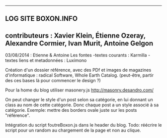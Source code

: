 --------------------
LOG SITE BOXON.INFO
--------------------
contributeurs :
Xavier Klein, Étienne Ozeray,
Alexandre Cormier, Ivan Murit, Antoine Gelgon
-------------------

03/08/2014 : Etienne & Antoine
Les fontes
    -textes courants : Karmilla
    -textes liens et metadonnées : Luximono

Création d'un dossier référence, avec des PDf et images de magazines d'informatique :
radical Software, Whole Earth Catalog.
(peut-être, partir des ces bases là pour commencer le design ?)

Pour la home du blog utiliser masonery.js http://masonry.desandro.com/


On peut changer le style d'un post selon sa catégorie,
en lui donnant un class au nom de cette catégorie.
Donc chaque post a un style associé à sa catégorie.
Exemple: mettre des borders ovale juste sur les posts "référence".

Intégration du script foutreBoxon.js dans le header du blog.
  Todo: réécrire le script pour un random au chargement de la page et non au clique.
